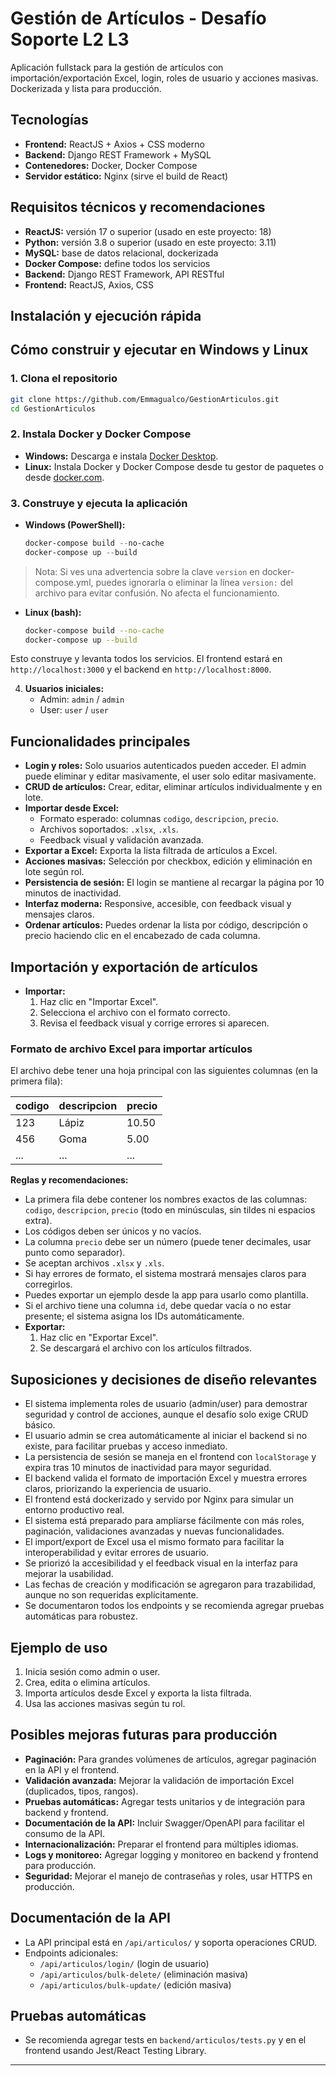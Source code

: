 # Gestión de Artículos - Desafío Soporte L2 L3

Aplicación fullstack para la gestión de artículos con importación/exportación Excel, login, roles de usuario y acciones masivas. Dockerizada y lista para producción.

## Tecnologías
- **Frontend:** ReactJS + Axios + CSS moderno
- **Backend:** Django REST Framework + MySQL
- **Contenedores:** Docker, Docker Compose
- **Servidor estático:** Nginx (sirve el build de React)

## Requisitos técnicos y recomendaciones
- **ReactJS:** versión 17 o superior (usado en este proyecto: 18)
- **Python:** versión 3.8 o superior (usado en este proyecto: 3.11)
- **MySQL:** base de datos relacional, dockerizada
- **Docker Compose:** define todos los servicios
- **Backend:** Django REST Framework, API RESTful
- **Frontend:** ReactJS, Axios, CSS

## Instalación y ejecución rápida


## Cómo construir y ejecutar en Windows y Linux

### 1. Clona el repositorio
```sh
git clone https://github.com/Emmagualco/GestionArticulos.git
cd GestionArticulos
```

### 2. Instala Docker y Docker Compose
- **Windows:** Descarga e instala [Docker Desktop](https://www.docker.com/products/docker-desktop/).
- **Linux:** Instala Docker y Docker Compose desde tu gestor de paquetes o desde [docker.com](https://docs.docker.com/get-docker/).


### 3. Construye y ejecuta la aplicación

- **Windows (PowerShell):**
  ```powershell
  docker-compose build --no-cache
  docker-compose up --build
  ```

> Nota: Si ves una advertencia sobre la clave `version` en docker-compose.yml, puedes ignorarla o eliminar la línea `version:` del archivo para evitar confusión. No afecta el funcionamiento.

- **Linux (bash):**
  ```bash
  docker-compose build --no-cache
  docker-compose up --build
  ```

Esto construye y levanta todos los servicios. El frontend estará en `http://localhost:3000` y el backend en `http://localhost:8000`.

4. **Usuarios iniciales:**
   - Admin: `admin` / `admin`
   - User: `user` / `user`

## Funcionalidades principales
- **Login y roles:** Solo usuarios autenticados pueden acceder. El admin puede eliminar y editar masivamente, el user solo editar masivamente.
- **CRUD de artículos:** Crear, editar, eliminar artículos individualmente y en lote.
- **Importar desde Excel:**
  - Formato esperado: columnas `codigo`, `descripcion`, `precio`.
  - Archivos soportados: `.xlsx`, `.xls`.
  - Feedback visual y validación avanzada.
- **Exportar a Excel:** Exporta la lista filtrada de artículos a Excel.
- **Acciones masivas:** Selección por checkbox, edición y eliminación en lote según rol.
- **Persistencia de sesión:** El login se mantiene al recargar la página por 10 minutos de inactividad.
- **Interfaz moderna:** Responsive, accesible, con feedback visual y mensajes claros.
- **Ordenar artículos:** Puedes ordenar la lista por código, descripción o precio haciendo clic en el encabezado de cada columna.

## Importación y exportación de artículos
- **Importar:**
  1. Haz clic en "Importar Excel".
  2. Selecciona el archivo con el formato correcto.
  3. Revisa el feedback visual y corrige errores si aparecen.

### Formato de archivo Excel para importar artículos

El archivo debe tener una hoja principal con las siguientes columnas (en la primera fila):

| codigo | descripcion | precio |
|--------|-------------|--------|
| 123    | Lápiz       | 10.50  |
| 456    | Goma        | 5.00   |
| ...    | ...         | ...    |

**Reglas y recomendaciones:**
- La primera fila debe contener los nombres exactos de las columnas: `codigo`, `descripcion`, `precio` (todo en minúsculas, sin tildes ni espacios extra).
- Los códigos deben ser únicos y no vacíos.
- La columna `precio` debe ser un número (puede tener decimales, usar punto como separador).
- Se aceptan archivos `.xlsx` y `.xls`.
- Si hay errores de formato, el sistema mostrará mensajes claros para corregirlos.
- Puedes exportar un ejemplo desde la app para usarlo como plantilla.
- Si el archivo tiene una columna `id`, debe quedar vacía o no estar presente; el sistema asigna los IDs automáticamente.
- **Exportar:**
  1. Haz clic en "Exportar Excel".
  2. Se descargará el archivo con los artículos filtrados.

## Suposiciones y decisiones de diseño relevantes
- El sistema implementa roles de usuario (admin/user) para demostrar seguridad y control de acciones, aunque el desafío solo exige CRUD básico.
- El usuario admin se crea automáticamente al iniciar el backend si no existe, para facilitar pruebas y acceso inmediato.
- La persistencia de sesión se maneja en el frontend con `localStorage` y expira tras 10 minutos de inactividad para mayor seguridad.
- El backend valida el formato de importación Excel y muestra errores claros, priorizando la experiencia de usuario.
- El frontend está dockerizado y servido por Nginx para simular un entorno productivo real.
- El sistema está preparado para ampliarse fácilmente con más roles, paginación, validaciones avanzadas y nuevas funcionalidades.
- El import/export de Excel usa el mismo formato para facilitar la interoperabilidad y evitar errores de usuario.
- Se priorizó la accesibilidad y el feedback visual en la interfaz para mejorar la usabilidad.
- Las fechas de creación y modificación se agregaron para trazabilidad, aunque no son requeridas explícitamente.
- Se documentaron todos los endpoints y se recomienda agregar pruebas automáticas para robustez.

## Ejemplo de uso
1. Inicia sesión como admin o user.
2. Crea, edita o elimina artículos.
3. Importa artículos desde Excel y exporta la lista filtrada.
4. Usa las acciones masivas según tu rol.

## Posibles mejoras futuras para producción
- **Paginación:** Para grandes volúmenes de artículos, agregar paginación en la API y el frontend.
- **Validación avanzada:** Mejorar la validación de importación Excel (duplicados, tipos, rangos).
- **Pruebas automáticas:** Agregar tests unitarios y de integración para backend y frontend.
- **Documentación de la API:** Incluir Swagger/OpenAPI para facilitar el consumo de la API.
- **Internacionalización:** Preparar el frontend para múltiples idiomas.
- **Logs y monitoreo:** Agregar logging y monitoreo en backend y frontend para producción.
- **Seguridad:** Mejorar el manejo de contraseñas y roles, usar HTTPS en producción.

## Documentación de la API
- La API principal está en `/api/articulos/` y soporta operaciones CRUD.
- Endpoints adicionales:
  - `/api/articulos/login/` (login de usuario)
  - `/api/articulos/bulk-delete/` (eliminación masiva)
  - `/api/articulos/bulk-update/` (edición masiva)

## Pruebas automáticas
- Se recomienda agregar tests en `backend/articulos/tests.py` y en el frontend usando Jest/React Testing Library.

---

